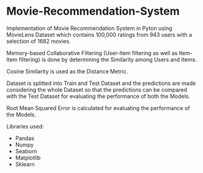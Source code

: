 # Movie-Recommendation-System

Implementation of Movie Recommendation System in Pyton using MovieLens Dataset which contains 100,000 ratings from 943 users with a selection of 1682 movies.

Memory-based Collaborative Filtering (User-Item filtering as well as Item-Item filtering) is done by determining the Similarity among Users and Items.

Cosine Similarity is used as the Distance Metric.

Dataset is splitted into Train and Test Dataset and the predictions are made considering the whole Dataset so that the predictions can be compared with the Test Dataset for evaluating the performance of both the Models.

Root Mean Squared Error is calculated for evaluating the performance of the Models.

Libraries used:
- Pandas
- Numpy
- Seaborn
- Matplotlib
- Sklearn
